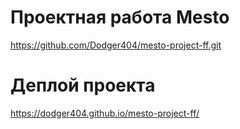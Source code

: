 # Проектная работа Mesto

https://github.com/Dodger404/mesto-project-ff.git

# Деплой проекта

https://dodger404.github.io/mesto-project-ff/
